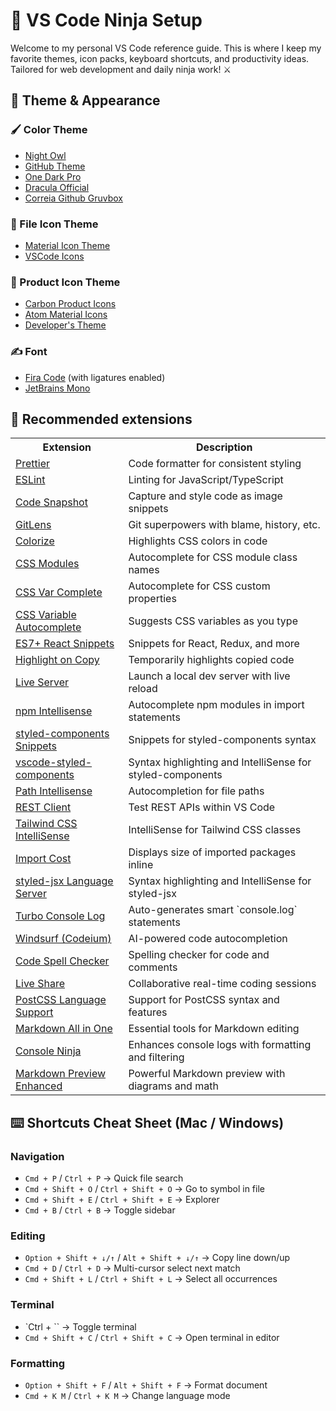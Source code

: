 # 🥷 VS Code Ninja Setup

Welcome to my personal VS Code reference guide. This is where I keep my favorite themes, icon packs,
keyboard shortcuts, and productivity ideas. Tailored for web development and daily ninja work! ⚔️

## 🎨 Theme & Appearance

### 🖌️ Color Theme

- [Night Owl](https://marketplace.visualstudio.com/items?itemName=sdras.night-owl)
- [GitHub Theme](https://marketplace.visualstudio.com/items?itemName=GitHub.github-vscode-theme)
- [One Dark Pro](https://marketplace.visualstudio.com/items?itemName=zhuangtongfa.Material-theme)
- [Dracula Official](https://marketplace.visualstudio.com/items?itemName=dracula-theme.theme-dracula)
- [Correia Github Gruvbox](https://marketplace.visualstudio.com/items?itemName=CorreiaGitHubGruvbox.correia-github-gruvbox)

### 📁 File Icon Theme

- [Material Icon Theme](https://marketplace.visualstudio.com/items?itemName=PKief.material-icon-theme)
- [VSCode Icons](https://marketplace.visualstudio.com/items?itemName=vscode-icons-team.vscode-icons)

### 🔧 Product Icon Theme

- [Carbon Product Icons](https://marketplace.visualstudio.com/items?itemName=antfu.icons-carbon)
- [Atom Material Icons](https://marketplace.visualstudio.com/items?itemName=AtomMaterial.a-file-icon-vscode)
- [Developer's Theme](https://marketplace.visualstudio.com/items?itemName=Rajeshwaran.developer-theme-dark)

### ✍️ Font

- [Fira Code](https://github.com/tonsky/FiraCode) (with ligatures enabled)
- [JetBrains Mono](https://www.jetbrains.com/lp/mono/)

## 🧰 Recommended extensions

<table>
  <tr>
    <th>Extension</th>
    <th>Description</th>
  </tr>
  <tr>
    <td><a href="https://marketplace.visualstudio.com/items?itemName=esbenp.prettier-vscode">Prettier</a></td>
    <td>Code formatter for consistent styling</td>
  </tr>
  <tr>
    <td><a href="https://marketplace.visualstudio.com/items?itemName=dbaeumer.vscode-eslint">ESLint</a></td>
    <td>Linting for JavaScript/TypeScript</td>
  </tr>
  <tr>
    <td><a href="https://marketplace.visualstudio.com/items?itemName=robertz.code-snapshot">Code Snapshot</a></td>
    <td>Capture and style code as image snippets</td>
  </tr>
  <tr>
    <td><a href="https://marketplace.visualstudio.com/items?itemName=eamodio.gitlens">GitLens</a></td>
    <td>Git superpowers with blame, history, etc.</td>
  </tr>
  <tr>
    <td><a href="https://marketplace.visualstudio.com/items?itemName=kamikillerto.vscode-colorize">Colorize</a></td>
    <td>Highlights CSS colors in code</td>
  </tr>
  <tr>
    <td><a href="https://marketplace.visualstudio.com/items?itemName=clinyong.vscode-css-modules">CSS Modules</a></td>
    <td>Autocomplete for CSS module class names</td>
  </tr>
  <tr>
    <td><a href="https://marketplace.visualstudio.com/items?itemName=phoenisx.cssvar">CSS Var Complete</a></td>
    <td>Autocomplete for CSS custom properties</td>
  </tr>
  <tr>
    <td><a href="https://marketplace.visualstudio.com/items?itemName=vunguyentuan.vscode-css-variables">CSS Variable Autocomplete</a></td>
    <td>Suggests CSS variables as you type</td>
  </tr>
  <tr>
    <td><a href="https://marketplace.visualstudio.com/items?itemName=dsznajder.es7-react-js-snippets">ES7+ React Snippets</a></td>
    <td>Snippets for React, Redux, and more</td>
  </tr>
  <tr>
   <td><a href="https://marketplace.visualstudio.com/items?itemName=mguellsegarra.highlight-on-copy">Highlight on Copy</a></td>
   <td>Temporarily highlights copied code</td>
  </tr>
  <tr>
    <td><a href="https://marketplace.visualstudio.com/items?itemName=ritwickdey.LiveServer">Live Server</a></td>
    <td>Launch a local dev server with live reload</td>
  </tr>
  <tr>
    <td><a href="https://marketplace.visualstudio.com/items?itemName=christian-kohler.npm-intellisense">npm Intellisense</a></td>
    <td>Autocomplete npm modules in import statements</td>
  </tr>
  <tr>
    <td><a href="https://marketplace.visualstudio.com/items?itemName=jonkwheeler.styled-components-snippets">styled-components Snippets</a></td>
    <td>Snippets for styled-components syntax</td>
  </tr>
  <tr>
    <td><a href="https://marketplace.visualstudio.com/items?itemName=styled-components.vscode-styled-components">vscode-styled-components</a></td>
    <td>Syntax highlighting and IntelliSense for styled-components</td>
  </tr>
  <tr>
    <td><a href="https://marketplace.visualstudio.com/items?itemName=christian-kohler.path-intellisense">Path Intellisense</a></td>
    <td>Autocompletion for file paths</td>
  </tr>
  <tr>
    <td><a href="https://marketplace.visualstudio.com/items?itemName=humao.rest-client">REST Client</a></td>
    <td>Test REST APIs within VS Code</td>
  </tr>
  <tr>
    <td><a href="https://marketplace.visualstudio.com/items?itemName=bradlc.vscode-tailwindcss">Tailwind CSS IntelliSense</a></td>
    <td>IntelliSense for Tailwind CSS classes</td>
  </tr>
  <tr>
    <td><a href="https://marketplace.visualstudio.com/items?itemName=wix.vscode-import-cost">Import Cost</a></td>
    <td>Displays size of imported packages inline</td>
  </tr>
  <tr>
  <td><a href="https://marketplace.visualstudio.com/items?itemName=Divlo.vscode-styled-jsx-languageserver">styled-jsx Language Server</a></td>
  <td>Syntax highlighting and IntelliSense for styled-jsx</td>
</tr>
<tr>
  <td><a href="https://marketplace.visualstudio.com/items?itemName=ChakrounAnas.turbo-console-log">Turbo Console Log</a></td>
  <td>Auto-generates smart `console.log` statements</td>
</tr>
<tr>
  <td><a href="https://marketplace.visualstudio.com/items?itemName=Codeium.codeium">Windsurf (Codeium)</a></td>
  <td>AI-powered code autocompletion</td>
</tr>
<tr>
  <td><a href="https://marketplace.visualstudio.com/items?itemName=streetsidesoftware.code-spell-checker">Code Spell Checker</a></td>
  <td>Spelling checker for code and comments</td>
</tr>
<tr>
  <td><a href="https://marketplace.visualstudio.com/items?itemName=MS-vsliveshare.vsliveshare">Live Share</a></td>
  <td>Collaborative real-time coding sessions</td>
</tr>
<tr>
  <td><a href="https://marketplace.visualstudio.com/items?itemName=csstools.postcss">PostCSS Language Support</a></td>
  <td>Support for PostCSS syntax and features</td>
</tr>
<tr>
  <td><a href="https://marketplace.visualstudio.com/items?itemName=yzhang.markdown-all-in-one">Markdown All in One</a></td>
  <td>Essential tools for Markdown editing</td>
</tr>
<tr>
  <td><a href="https://marketplace.visualstudio.com/items?itemName=WallabyJs.console-ninja">Console Ninja</a></td>
  <td>Enhances console logs with formatting and filtering</td>
</tr>
<tr>
  <td><a href="https://marketplace.visualstudio.com/items?itemName=shd101wyy.markdown-preview-enhanced">Markdown Preview Enhanced</a></td>
  <td>Powerful Markdown preview with diagrams and math</td>
</tr>
</table>

## ⌨️ Shortcuts Cheat Sheet (Mac / Windows)

### Navigation

- `Cmd + P` / `Ctrl + P` → Quick file search
- `Cmd + Shift + O` / `Ctrl + Shift + O` → Go to symbol in file
- `Cmd + Shift + E` / `Ctrl + Shift + E` → Explorer
- `Cmd + B` / `Ctrl + B` → Toggle sidebar

### Editing

- `Option + Shift + ↓/↑` / `Alt + Shift + ↓/↑` → Copy line down/up
- `Cmd + D` / `Ctrl + D` → Multi-cursor select next match
- `Cmd + Shift + L` / `Ctrl + Shift + L` → Select all occurrences

### Terminal

- `Ctrl + `` → Toggle terminal
- `Cmd + Shift + C` / `Ctrl + Shift + C` → Open terminal in editor

### Formatting

- `Option + Shift + F` / `Alt + Shift + F` → Format document
- `Cmd + K M` / `Ctrl + K M` → Change language mode
